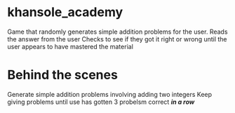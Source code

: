 # khansole_academy
Game that randomly generates simple addition problems for the user.
Reads the answer from the user 
Checks to see if they got it right or wrong until the user appears to have mastered the material

# Behind the scenes
Generate simple addition problems involving adding two integers
Keep giving problems until use has gotten 3 probelsm correct **_in a row_**
